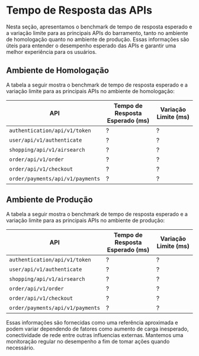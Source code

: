 # Tempo de Resposta das APIs

Nesta seção, apresentamos o benchmark de tempo de resposta esperado e a variação limite para as principais APIs do barramento, tanto no ambiente de homologação quanto no ambiente de produção. Essas informações são úteis para entender o desempenho esperado das APIs e garantir uma melhor experiência para os usuários.

## Ambiente de Homologação

A tabela a seguir mostra o benchmark de tempo de resposta esperado e a variação limite para as principais APIs no ambiente de homologação:

| API                   | Tempo de Resposta Esperado (ms) | Variação Limite (ms) |
|-----------------------|--------------------------------|----------------------|
| `authentication/api/v1/token`      | ?                             | ?                   |
| `user/api/v1/authenticate`      | ?                             | ?                 |
| `shopping/api/v1/airsearch`      | ?                             | ?                  |
| `order/api/v1/order`      | ?                            | ?                   |
| `order/api/v1/checkout`      | ?                             | ?                |
| `order/payments/api/v1/payments`      | ?                             | ?                  |

## Ambiente de Produção

A tabela a seguir mostra o benchmark de tempo de resposta esperado e a variação limite para as principais APIs no ambiente de produção:

| API                   | Tempo de Resposta Esperado (ms) | Variação Limite (ms) |
|-----------------------|--------------------------------|----------------------|
| `authentication/api/v1/token`      | ?                             | ?                  |
| `user/api/v1/authenticate`      | ?                             | ?                 |
| `shopping/api/v1/airsearch`      | ?                             | ?                  |
| `order/api/v1/order`      | ?                            | ?                   |
| `order/api/v1/checkout`      | ?                             | ?                 |
| `order/payments/api/v1/payments`      | ?                            | ?                   |

Essas informações são fornecidas como uma referência aproximada e podem variar dependendo de fatores como aumento de carga inesperado, conectividade de rede entre outras influencias externas. Mantemos uma monitoração regular no desempenho a fim de tomar ações quando necessário.